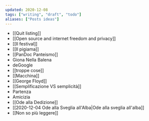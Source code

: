 ```yaml
---
updated: 2020-12-08
tags: ["writing", "draft", "todo"]
aliases: ["Posts ideas"]
---
```

- [[Quit listing]]
- [[Open source and internet freedom and privacy]]
- [[Il festival]]
- [[Il pigiama]]
- [[PanDoc Panteismo]]
- Giona Nella Balena
- deGoogle
- [[troppe cose]]
- [[Macchina]]
- [[George Floyd]]
- [[Semplificazione VS semplicità]]
- Partenza
- Amicizia
- [[Ode alla Dedizione]]
- [[2020-12-04 Ode alla Sveglia all'Alba|Ode alla sveglia all'alba]]
- [[Non so più leggere]] 